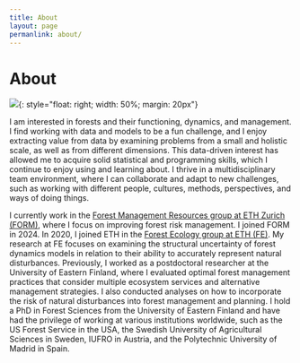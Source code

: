 ```yaml
---
title: About
layout: page
permanlink: about/
---
```

# About

![]({{site.url}}/assets/images/Crater-Lake-RedWoods-233.jpg){: style="float: right; width: 50%; margin: 20px"}

I am interested in forests and their functioning, dynamics, and management. I find working with data and models to be a fun challenge, and I enjoy extracting value from data by examining problems from a small and holistic scale, as well as from different dimensions. This data-driven interest has allowed me to acquire solid statistical and programming skills, which I continue to enjoy using and learning about. I thrive in a multidisciplinary team environment, where I can collaborate and adapt to new challenges, such as working with different people, cultures, methods, perspectives, and ways of doing things.

I currently work in the [Forest Management Resources group at ETH Zurich (FORM)](https://form.ethz.ch), where I focus on improving forest risk management. I joined FORM in 2024.  In 2020, I joined ETH in the [Forest Ecology group at ETH (FE)](https://fe.ethz.ch/en/). My research at FE focuses on examining the structural uncertainty of forest dynamics models in relation to their ability to accurately represent natural disturbances. Previously, I worked as a postdoctoral researcher at the University of Eastern Finland, where I evaluated optimal forest management practices that consider multiple ecosystem services and alternative management strategies. I also conducted analyses on how to incorporate the risk of natural disturbances into forest management and planning. I hold a PhD in Forest Sciences from the University of Eastern Finland and have had the privilege of working at various institutions worldwide, such as the US Forest Service in the USA, the Swedish University of Agricultural Sciences in Sweden, IUFRO in Austria, and the Polytechnic University of Madrid in Spain.



